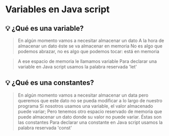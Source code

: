 # Variables en Java script

## 💡 ¿Qué es una variable?
> En algún momento vamos a necesitar almacenar un dato
> A la hora de almacenar un dato éste se va almacenar en memoria
> No es algo que podemos abrazar, no es algo que podemos tocar: está en memoria

> A ese espacio de memoria le llamamos variable
> Para declarar una variable en Java script usamos la palabra reservada 'let'


## 💡 ¿Qué es una constantes?
> En algún momento vamos a necesitar almacenar un data pero queremos que este dato no se pueda modificar a lo largo de nuestro programa
> Si nosotros usamos una variable, el valor almacenado puede variar; Pero tenemos otro espacio reservado de memoria que puede almacenar un dato donde su valor no puede variar.
> Éstas son las constantes
> Para declarar una constante en Java script usamos la palabra reservada 'const'

